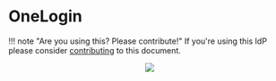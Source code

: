 # OneLogin

!!! note "Are you using this? Please contribute!"
    If you're using this IdP please consider [contributing](../../developer-guide/site.md) to this document.

<!-- markdownlint-disable MD033 -->
<div style="text-align:center"><img src="../../../assets/argo.png" /></div>
<!-- markdownlint-enable MD033 -->
